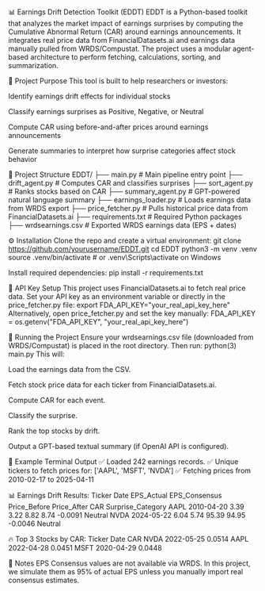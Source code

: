 📊 Earnings Drift Detection Toolkit (EDDT)
EDDT is a Python-based toolkit that analyzes the market impact of earnings surprises by computing the Cumulative Abnormal Return (CAR) around earnings announcements. It integrates real price data from FinancialDatasets.ai and earnings data manually pulled from WRDS/Compustat. The project uses a modular agent-based architecture to perform fetching, calculations, sorting, and summarization.

🧠 Project Purpose
This tool is built to help researchers or investors:

Identify earnings drift effects for individual stocks

Classify earnings surprises as Positive, Negative, or Neutral

Compute CAR using before-and-after prices around earnings announcements

Generate summaries to interpret how surprise categories affect stock behavior

📂 Project Structure
EDDT/
├── main.py                  # Main pipeline entry point
├── drift_agent.py           # Computes CAR and classifies surprises
├── sort_agent.py            # Ranks stocks based on CAR
├── summary_agent.py         # GPT-powered natural language summary
├── earnings_loader.py       # Loads earnings data from WRDS export
├── price_fetcher.py         # Pulls historical price data from FinancialDatasets.ai
├── requirements.txt         # Required Python packages
├── wrdsearnings.csv         # Exported WRDS earnings data (EPS + dates)

⚙️ Installation
Clone the repo and create a virtual environment:
git clone https://github.com/yourusername/EDDT.git
cd EDDT
python3 -m venv .venv
source .venv/bin/activate  # or .venv\Scripts\activate on Windows

Install required dependencies:
pip install -r requirements.txt

🔐 API Key Setup
This project uses FinancialDatasets.ai to fetch real price data. Set your API key as an environment variable or directly in the price_fetcher.py file:
export FDA_API_KEY="your_real_api_key_here"
Alternatively, open price_fetcher.py and set the key manually:
FDA_API_KEY = os.getenv("FDA_API_KEY", "your_real_api_key_here")

🚀 Running the Project
Ensure your wrdsearnings.csv file (downloaded from WRDS/Compustat) is placed in the root directory. Then run:
python(3) main.py
This will:

Load the earnings data from the CSV.

Fetch stock price data for each ticker from FinancialDatasets.ai.

Compute CAR for each event.

Classify the surprise.

Rank the top stocks by drift.

Output a GPT-based textual summary (if OpenAI API is configured).

🧾 Example Terminal Output
✅ Loaded 242 earnings records.
✅ Unique tickers to fetch prices for: ['AAPL', 'MSFT', 'NVDA']
✅ Fetching prices from 2010-02-17 to 2025-04-11

📊 Earnings Drift Results:
  Ticker       Date  EPS_Actual  EPS_Consensus  Price_Before  Price_After       CAR Surprise_Category
   AAPL 2010-04-20        3.39         3.22         8.82         8.74     -0.0091        Neutral
   NVDA 2024-05-22        6.04         5.74        95.39        94.95     -0.0046        Neutral

🔥 Top 3 Stocks by CAR:
  Ticker       Date       CAR
   NVDA    2022-05-25   0.0514
   AAPL    2022-04-28   0.0451
   MSFT    2020-04-29   0.0448

💬 Notes
EPS Consensus values are not available via WRDS. In this project, we simulate them as 95% of actual EPS unless you manually import real consensus estimates.

